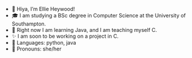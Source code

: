 - 👋 Hiya, I’m Ellie Heywood!
- 🎓 I am studying a BSc degree in Computer Science at the University of Southampton.
- 🌱 Right now I am learning Java, and I am teaching myself C.
- ✨ I am soon to be working on a project in C.
- 💬 Languages: python, java 
- 💞️ Pronouns: she/her

<!---
IAmSmellephant/IAmSmellephant is a ✨ special ✨ repository because its `README.md` (this file) appears on your GitHub profile.
You can click the Preview link to take a look at your changes.
--->
